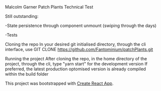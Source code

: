 Malcolm Garner 
Patch Plants Technical Test

Still outstanding:

-State persistence through component unmount (swiping through the days)

-Tests



Cloning the repo
In your desired git initialised directory, through the cli interface, use GIT CLONE https://github.com/Fantominium/patchPlants.git

Running the project
After cloning the repo, in the home directory of the project, through the cli, type "yarn start" for the development version
If preferred, the latest production optomised version is already compiled within the build folder

This project was bootstrapped with [Create React App](https://github.com/facebook/create-react-app).

